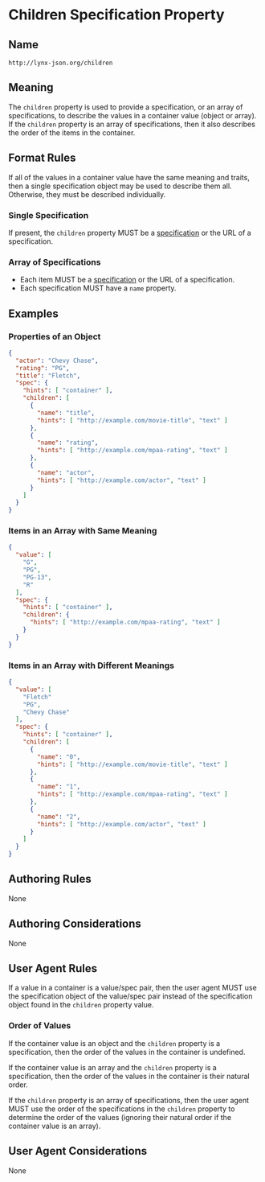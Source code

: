 # Children Specification Property

## Name

`http://lynx-json.org/children`

## Meaning

The `children` property is used to provide a specification, or an array of specifications, to describe the values in a container value (object or array). If the `children` property is an array of specifications, then it also describes the order of the items in the container.

## Format Rules

If all of the values in a container value have the same meaning and traits, then a single specification object may be used to describe them all. Otherwise, they must be described individually.

### Single Specification

If present, the `children` property MUST be a [specification](#specifications) or the URL of a specification.

### Array of Specifications

- Each item MUST be a [specification](#specifications) or the URL of a specification.
- Each specification MUST have a `name` property.

## Examples

### Properties of an Object

```json
{
  "actor": "Chevy Chase",
  "rating": "PG",
  "title": "Fletch",
  "spec": {
    "hints": [ "container" ],
    "children": [
      {
        "name": "title",
        "hints": [ "http://example.com/movie-title", "text" ]
      },
      {
        "name": "rating",
        "hints": [ "http://example.com/mpaa-rating", "text" ]
      },
      {
        "name": "actor",
        "hints": [ "http://example.com/actor", "text" ]
      }
    ]
  }
}
```

### Items in an Array with Same Meaning

```json
{
  "value": [
    "G",
    "PG",
    "PG-13",
    "R"
  ],
  "spec": {
    "hints": [ "container" ],
    "children": {
      "hints": [ "http://example.com/mpaa-rating", "text" ]
    }
  }
}
```

### Items in an Array with Different Meanings

```json
{
  "value": [
    "Fletch"
    "PG",
    "Chevy Chase"
  ],
  "spec": {
    "hints": [ "container" ],
    "children": [
      {
        "name": "0",
        "hints": [ "http://example.com/movie-title", "text" ]
      },
      {
        "name": "1",
        "hints": [ "http://example.com/mpaa-rating", "text" ]
      },
      {
        "name": "2",
        "hints": [ "http://example.com/actor", "text" ]
      }
    ]
  }
}
```

## Authoring Rules

None

## Authoring Considerations

None

## User Agent Rules

If a value in a container is a value/spec pair, then the user agent MUST use the specification object of the value/spec pair instead of the specification object found in the `children` property value.

### Order of Values

If the container value is an object and the `children` property is a specification, then the order of the values in the container is undefined.

If the container value is an array and the `children` property is a specification, then the order of the values in the container is their natural order.

If the `children` property is an array of specifications, then the user agent MUST use the order of the specifications in the `children` property to determine the order of the values (ignoring their natural order if the container value is an array).

## User Agent Considerations

None
